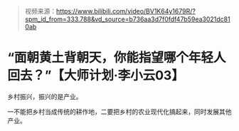> 视频来源：https://www.bilibili.com/video/BV1K64y1679R/?spm_id_from=333.788&vd_source=b736aa3d7f0fdf47b59ea3021dc810ab

# “面朝黄土背朝天，你能指望哪个年轻人回去？”【大师计划·李小云03】

乡村振兴，振兴的是产业。

一不能把乡村当成传统的耕作地，二要把乡村的农业现代化搞起来，同时发展其他产业。